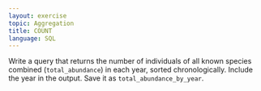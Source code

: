 ```yaml
---
layout: exercise
topic: Aggregation
title: COUNT
language: SQL
---
```


Write a query that returns the number of individuals of all known species
combined (`total_abundance`) in each year, sorted chronologically. Include the 
year in the output. Save it as `total_abundance_by_year`.
